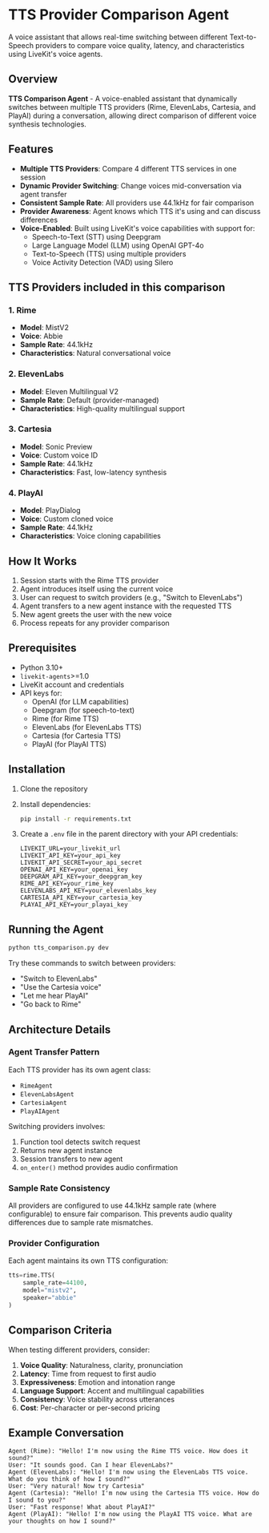 # TTS Provider Comparison Agent

A voice assistant that allows real-time switching between different Text-to-Speech providers to compare voice quality, latency, and characteristics using LiveKit's voice agents.

## Overview

**TTS Comparison Agent** - A voice-enabled assistant that dynamically switches between multiple TTS providers (Rime, ElevenLabs, Cartesia, and PlayAI) during a conversation, allowing direct comparison of different voice synthesis technologies.

## Features

- **Multiple TTS Providers**: Compare 4 different TTS services in one session
- **Dynamic Provider Switching**: Change voices mid-conversation via agent transfer
- **Consistent Sample Rate**: All providers use 44.1kHz for fair comparison
- **Provider Awareness**: Agent knows which TTS it's using and can discuss differences
- **Voice-Enabled**: Built using LiveKit's voice capabilities with support for:
  - Speech-to-Text (STT) using Deepgram
  - Large Language Model (LLM) using OpenAI GPT-4o
  - Text-to-Speech (TTS) using multiple providers
  - Voice Activity Detection (VAD) using Silero

## TTS Providers included in this comparison

### 1. Rime
- **Model**: MistV2
- **Voice**: Abbie
- **Sample Rate**: 44.1kHz
- **Characteristics**: Natural conversational voice

### 2. ElevenLabs
- **Model**: Eleven Multilingual V2
- **Sample Rate**: Default (provider-managed)
- **Characteristics**: High-quality multilingual support

### 3. Cartesia
- **Model**: Sonic Preview
- **Voice**: Custom voice ID
- **Sample Rate**: 44.1kHz
- **Characteristics**: Fast, low-latency synthesis

### 4. PlayAI
- **Model**: PlayDialog
- **Voice**: Custom cloned voice
- **Sample Rate**: 44.1kHz
- **Characteristics**: Voice cloning capabilities

## How It Works

1. Session starts with the Rime TTS provider
2. Agent introduces itself using the current voice
3. User can request to switch providers (e.g., "Switch to ElevenLabs")
4. Agent transfers to a new agent instance with the requested TTS
5. New agent greets the user with the new voice
6. Process repeats for any provider comparison

## Prerequisites

- Python 3.10+
- `livekit-agents`>=1.0
- LiveKit account and credentials
- API keys for:
  - OpenAI (for LLM capabilities)
  - Deepgram (for speech-to-text)
  - Rime (for Rime TTS)
  - ElevenLabs (for ElevenLabs TTS)
  - Cartesia (for Cartesia TTS)
  - PlayAI (for PlayAI TTS)

## Installation

1. Clone the repository

2. Install dependencies:
   ```bash
   pip install -r requirements.txt
   ```

3. Create a `.env` file in the parent directory with your API credentials:
   ```
   LIVEKIT_URL=your_livekit_url
   LIVEKIT_API_KEY=your_api_key
   LIVEKIT_API_SECRET=your_api_secret
   OPENAI_API_KEY=your_openai_key
   DEEPGRAM_API_KEY=your_deepgram_key
   RIME_API_KEY=your_rime_key
   ELEVENLABS_API_KEY=your_elevenlabs_key
   CARTESIA_API_KEY=your_cartesia_key
   PLAYAI_API_KEY=your_playai_key
   ```

## Running the Agent

```bash
python tts_comparison.py dev
```

Try these commands to switch between providers:
- "Switch to ElevenLabs"
- "Use the Cartesia voice"
- "Let me hear PlayAI"
- "Go back to Rime"

## Architecture Details

### Agent Transfer Pattern

Each TTS provider has its own agent class:
- `RimeAgent`
- `ElevenLabsAgent`
- `CartesiaAgent`
- `PlayAIAgent`

Switching providers involves:
1. Function tool detects switch request
2. Returns new agent instance
3. Session transfers to new agent
4. `on_enter()` method provides audio confirmation

### Sample Rate Consistency

All providers are configured to use 44.1kHz sample rate (where configurable) to ensure fair comparison. This prevents audio quality differences due to sample rate mismatches.

### Provider Configuration

Each agent maintains its own TTS configuration:
```python
tts=rime.TTS(
    sample_rate=44100,
    model="mistv2",
    speaker="abbie"
)
```

## Comparison Criteria

When testing different providers, consider:

1. **Voice Quality**: Naturalness, clarity, pronunciation
2. **Latency**: Time from request to first audio
3. **Expressiveness**: Emotion and intonation range
4. **Language Support**: Accent and multilingual capabilities
5. **Consistency**: Voice stability across utterances
6. **Cost**: Per-character or per-second pricing

## Example Conversation

```
Agent (Rime): "Hello! I'm now using the Rime TTS voice. How does it sound?"
User: "It sounds good. Can I hear ElevenLabs?"
Agent (ElevenLabs): "Hello! I'm now using the ElevenLabs TTS voice. What do you think of how I sound?"
User: "Very natural! Now try Cartesia"
Agent (Cartesia): "Hello! I'm now using the Cartesia TTS voice. How do I sound to you?"
User: "Fast response! What about PlayAI?"
Agent (PlayAI): "Hello! I'm now using the PlayAI TTS voice. What are your thoughts on how I sound?"
```